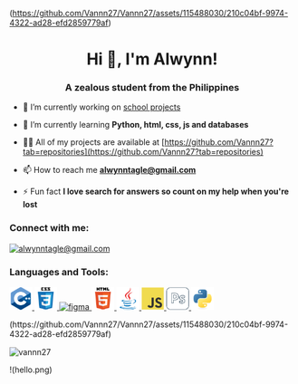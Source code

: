 (https://github.com/Vannn27/Vannn27/assets/115488030/210c04bf-9974-4322-ad28-efd2859779af)
<h1 align="center">Hi 👋, I'm Alwynn!</h1>

<h3 align="center">A zealous student from the Philippines</h3>

- 🔭 I’m currently working on [school projects](https://github.com/Vannn27/HTML-Basics)

- 🌱 I’m currently learning **Python, html, css, js and databases**

- 👨‍💻 All of my projects are available at [https://github.com/Vannn27?tab=repositories](https://github.com/Vannn27?tab=repositories)

- 📫 How to reach me **alwynntagle@gmail.com**

- ⚡ Fun fact **I love search for answers so count on my help when you're lost**

<h3 align="left">Connect with me:</h3>
<p align="left">
<a href="https://fb.com/alwynntagle@gmail.com" target="blank"><img align="center" src="https://raw.githubusercontent.com/rahuldkjain/github-profile-readme-generator/master/src/images/icons/Social/facebook.svg" alt="alwynntagle@gmail.com" height="30" width="40" /></a>
</p>

<h3 align="left">Languages and Tools:</h3>
<p align="left"> <a href="https://www.w3schools.com/cpp/" target="_blank" rel="noreferrer"> <img src="https://raw.githubusercontent.com/devicons/devicon/master/icons/cplusplus/cplusplus-original.svg" alt="cplusplus" width="40" height="40"/> </a> <a href="https://www.w3schools.com/css/" target="_blank" rel="noreferrer"> <img src="https://raw.githubusercontent.com/devicons/devicon/master/icons/css3/css3-original-wordmark.svg" alt="css3" width="40" height="40"/> </a> <a href="https://www.figma.com/" target="_blank" rel="noreferrer"> <img src="https://www.vectorlogo.zone/logos/figma/figma-icon.svg" alt="figma" width="40" height="40"/> </a> <a href="https://www.w3.org/html/" target="_blank" rel="noreferrer"> <img src="https://raw.githubusercontent.com/devicons/devicon/master/icons/html5/html5-original-wordmark.svg" alt="html5" width="40" height="40"/> </a> <a href="https://www.java.com" target="_blank" rel="noreferrer"> <img src="https://raw.githubusercontent.com/devicons/devicon/master/icons/java/java-original.svg" alt="java" width="40" height="40"/> </a> <a href="https://developer.mozilla.org/en-US/docs/Web/JavaScript" target="_blank" rel="noreferrer"> <img src="https://raw.githubusercontent.com/devicons/devicon/master/icons/javascript/javascript-original.svg" alt="javascript" width="40" height="40"/> </a> <a href="https://www.photoshop.com/en" target="_blank" rel="noreferrer"> <img src="https://raw.githubusercontent.com/devicons/devicon/master/icons/photoshop/photoshop-line.svg" alt="photoshop" width="40" height="40"/> </a> <a href="https://www.python.org" target="_blank" rel="noreferrer"> <img src="https://raw.githubusercontent.com/devicons/devicon/master/icons/python/python-original.svg" alt="python" width="40" height="40"/> </a> </p>
(https://github.com/Vannn27/Vannn27/assets/115488030/210c04bf-9974-4322-ad28-efd2859779af)

<p><img align="center" src="https://github-readme-stats.vercel.app/api/top-langs?username=vannn27&show_icons=true&locale=en&layout=compact" alt="vannn27" /></p>




!(hello.png)

